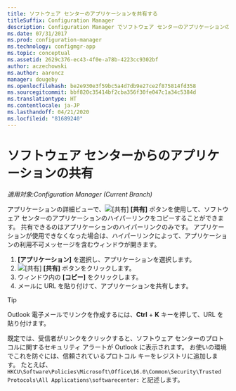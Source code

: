 ```yaml
---
title: ソフトウェア センターのアプリケーションを共有する
titleSuffix: Configuration Manager
description: Configuration Manager でソフトウェア センターのアプリケーションのリンクを共有します。
ms.date: 07/31/2017
ms.prod: configuration-manager
ms.technology: configmgr-app
ms.topic: conceptual
ms.assetid: 2629c376-ec43-4f0e-a78b-4223cc9302bf
author: aczechowski
ms.author: aaroncz
manager: dougeby
ms.openlocfilehash: be2e930e3f59bc5a4d7db9e27ce2f875814fd358
ms.sourcegitcommit: bbf820c35414bf2cba356f30fe047c1a34c5384d
ms.translationtype: HT
ms.contentlocale: ja-JP
ms.lasthandoff: 04/21/2020
ms.locfileid: "81689240"
---
```

# <a name="share-an-application-from-software-center"></a>ソフトウェア センターからのアプリケーションの共有

*適用対象:Configuration Manager (Current Branch)* <!-- 1706 -->

アプリケーションの詳細ビューで、![[共有]](media/share15.png) **[共有]** ボタンを使用して、ソフトウェア センターのアプリケーションのハイパーリンクをコピーすることができます。 共有できるのはアプリケーションのハイパーリンクのみです。 アプリケーションが使用できなくなった場合は、ハイパーリンクによって、アプリケーションの利用不可メッセージを含むウィンドウが開きます。

1. **[アプリケーション]** を選択し、アプリケーションを選択します。
2. ![[共有]](media/share15.png) **[共有]** ボタンをクリックします。
3. ウィンドウ内の **[コピー]** をクリックします。
4. メールに URL を貼り付けて、アプリケーションを共有します。  

> [!TIP]  
>  Outlook 電子メールでリンクを作成するには、**Ctrl** + **K** キーを押して、URL を貼り付けます。  
>  
> 既定では、受信者がリンクをクリックすると、ソフトウェア センターのプロトコルに関するセキュリティ アラートが Outlook に表示されます。 お使いの環境でこれを防ぐには、信頼されているプロトコル キーをレジストリに追加します。 たとえば、 `HKCU\Software\Policies\Microsoft\Office\16.0\Common\Security\Trusted Protocols\All Applications\softwarecenter:` と記述します。  
